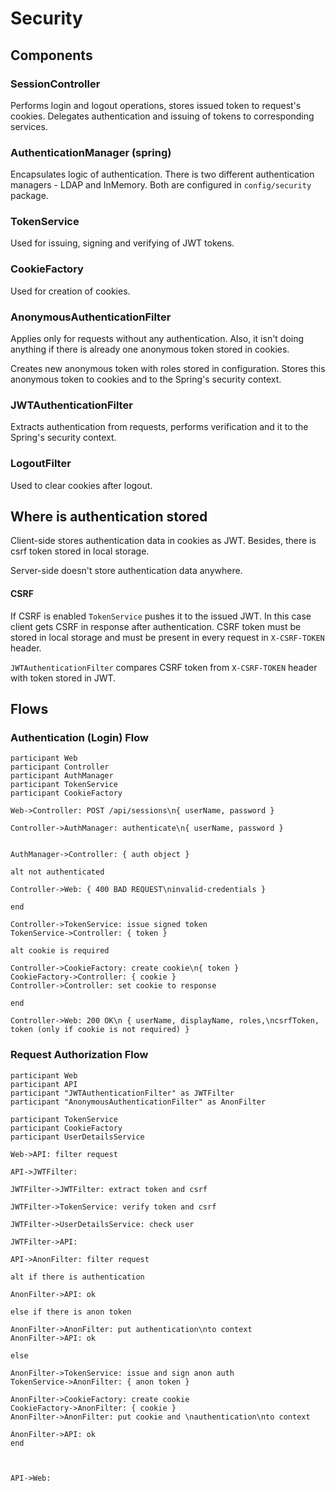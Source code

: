 # Security

## Components

### SessionController

Performs login and logout operations, stores issued token to request's cookies. Delegates authentication and issuing of tokens to corresponding services.

### AuthenticationManager (spring)

Encapsulates logic of authentication. There is two different authentication managers - LDAP and InMemory. Both are configured in `config/security` package.

### TokenService

Used for issuing, signing and verifying of JWT tokens.

### CookieFactory

Used for creation of cookies.

### AnonymousAuthenticationFilter

Applies only for requests without any authentication. Also, it isn't doing anything if there is already one anonymous token stored in cookies.

Creates new anonymous token with roles stored in configuration. Stores this anonymous token to cookies and to the Spring's security context. 

### JWTAuthenticationFilter

Extracts authentication from requests, performs verification and it to the Spring's security context.

### LogoutFilter

Used to clear cookies after logout.

## Where is authentication stored

Client-side stores authentication data in cookies as JWT. Besides, there is сsrf token stored in local storage.

Server-side doesn't store authentication data anywhere.

#### CSRF

If CSRF is enabled `TokenService` pushes it to the issued JWT. In this case client gets CSRF in response after authentication. CSRF token must be stored in local storage and must be present in every request in `X-CSRF-TOKEN` header.

`JWTAuthenticationFilter` compares CSRF token from `X-CSRF-TOKEN` header with token stored in JWT.

## Flows

### Authentication (Login) Flow
```
participant Web
participant Controller
participant AuthManager
participant TokenService
participant CookieFactory

Web->Controller: POST /api/sessions\n{ userName, password }

Controller->AuthManager: authenticate\n{ userName, password }


AuthManager->Controller: { auth object }

alt not authenticated

Controller->Web: { 400 BAD REQUEST\ninvalid-credentials }

end

Controller->TokenService: issue signed token
TokenService->Controller: { token }

alt cookie is required

Controller->CookieFactory: create cookie\n{ token }
CookieFactory->Controller: { cookie }
Controller->Controller: set cookie to response

end

Controller->Web: 200 OK\n { userName, displayName, roles,\ncsrfToken, token (only if cookie is not required) }
```

### Request Authorization Flow
```
participant Web
participant API
participant "JWTAuthenticationFilter" as JWTFilter
participant "AnonymousAuthenticationFilter" as AnonFilter

participant TokenService
participant CookieFactory
participant UserDetailsService

Web->API: filter request

API->JWTFilter:

JWTFilter->JWTFilter: extract token and csrf

JWTFilter->TokenService: verify token and csrf

JWTFilter->UserDetailsService: check user

JWTFilter->API:

API->AnonFilter: filter request

alt if there is authentication

AnonFilter->API: ok

else if there is anon token

AnonFilter->AnonFilter: put authentication\nto context
AnonFilter->API: ok

else

AnonFilter->TokenService: issue and sign anon auth
TokenService->AnonFilter: { anon token }

AnonFilter->CookieFactory: create cookie
CookieFactory->AnonFilter: { cookie }
AnonFilter->AnonFilter: put cookie and \nauthentication\nto context

AnonFilter->API: ok
end



API->Web:
```